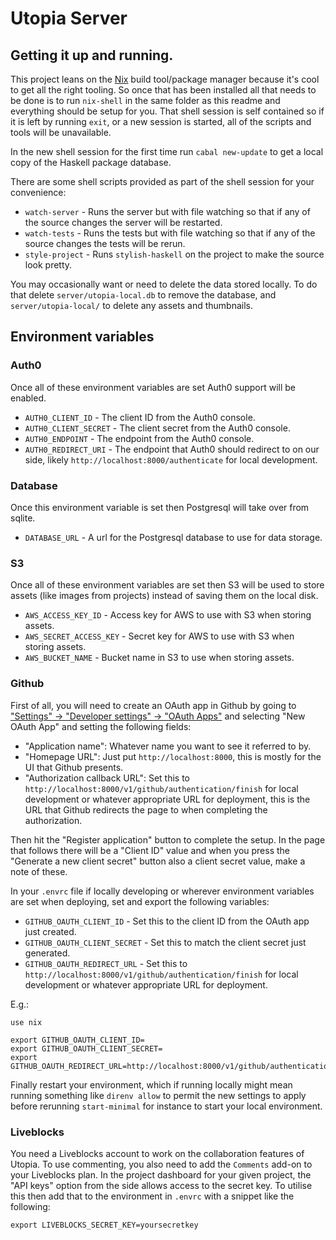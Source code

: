 # Utopia Server

## Getting it up and running.

This project leans on the [Nix](https://nixos.org/nix/) build tool/package manager because it's cool to get all the right tooling.
So once that has been installed all that needs to be done is to run `nix-shell` in the same folder as this readme and everything should be setup for you.
That shell session is self contained so if it is left by running `exit`, or a new session is started, all of the scripts and tools will be unavailable.

In the new shell session for the first time run `cabal new-update` to get a local copy of the Haskell package database.

There are some shell scripts provided as part of the shell session for your convenience:

- `watch-server` - Runs the server but with file watching so that if any of the source changes the server will be restarted.
- `watch-tests` - Runs the tests but with file watching so that if any of the source changes the tests will be rerun.
- `style-project` - Runs `stylish-haskell` on the project to make the source look pretty.

You may occasionally want or need to delete the data stored locally. To do that delete `server/utopia-local.db` to remove the database, and `server/utopia-local/` to delete any assets and thumbnails.

## Environment variables

### Auth0

Once all of these environment variables are set Auth0 support will be enabled.

- `AUTH0_CLIENT_ID` - The client ID from the Auth0 console.
- `AUTH0_CLIENT_SECRET` - The client secret from the Auth0 console.
- `AUTH0_ENDPOINT` - The endpoint from the Auth0 console.
- `AUTH0_REDIRECT_URI` - The endpoint that Auth0 should redirect to on our side, likely `http://localhost:8000/authenticate` for local development.

### Database

Once this environment variable is set then Postgresql will take over from sqlite.

- `DATABASE_URL` - A url for the Postgresql database to use for data storage.

### S3

Once all of these environment variables are set then S3 will be used to store assets (like images from projects) instead of saving them on the local disk.

- `AWS_ACCESS_KEY_ID` - Access key for AWS to use with S3 when storing assets.
- `AWS_SECRET_ACCESS_KEY` - Secret key for AWS to use with S3 when storing assets.
- `AWS_BUCKET_NAME` - Bucket name in S3 to use when storing assets.

### Github

First of all, you will need to create an OAuth app in Github by going to ["Settings" -> "Developer settings" -> "OAuth Apps"](https://github.com/settings/applications/new) and selecting "New OAuth App" and setting the following fields:

- "Application name": Whatever name you want to see it referred to by.
- "Homepage URL": Just put `http://localhost:8000`, this is mostly for the UI that Github presents.
- "Authorization callback URL": Set this to `http://localhost:8000/v1/github/authentication/finish` for local development or whatever appropriate URL for deployment, this is the URL that Github redirects the page to when completing the authorization.

Then hit the "Register application" button to complete the setup. In the page that follows there will be a "Client ID" value and when you press the "Generate a new client secret" button also a client secret value,
make a note of these.

In your `.envrc` file if locally developing or wherever environment variables are set when deploying, set and export the following variables:

- `GITHUB_OAUTH_CLIENT_ID` - Set this to the client ID from the OAuth app just created.
- `GITHUB_OAUTH_CLIENT_SECRET` - Set this to match the client secret just generated.
- `GITHUB_OAUTH_REDIRECT_URL` - Set this to `http://localhost:8000/v1/github/authentication/finish` for local development or whatever appropriate URL for deployment.

E.g.:

```plain
use nix

export GITHUB_OAUTH_CLIENT_ID=
export GITHUB_OAUTH_CLIENT_SECRET=
export GITHUB_OAUTH_REDIRECT_URL=http://localhost:8000/v1/github/authentication/finish
```

Finally restart your environment, which if running locally might mean running something like `direnv allow` to permit the new settings to apply before rerunning `start-minimal` for instance to start your local environment.

### Liveblocks

You need a Liveblocks account to work on the collaboration features of Utopia. To use commenting, you also need to add the `Comments` add-on to your Liveblocks plan.
In the project dashboard for your given project, the "API keys" option from the side allows access to the secret key. To utilise this then add that to the environment in `.envrc` with a snippet like the following:

```
export LIVEBLOCKS_SECRET_KEY=yoursecretkey
```
